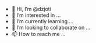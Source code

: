 - 👋 Hi, I’m @dzjoti
- 👀 I’m interested in ...
- 🌱 I’m currently learning ...
- 💞️ I’m looking to collaborate on ...
- 📫 How to reach me ...

<!---
dzjoti/dzjoti is a ✨ special ✨ repository because its `README.md` (this file) appears on your GitHub profile.
You can click the Preview link to take a look at your changes.
--->
